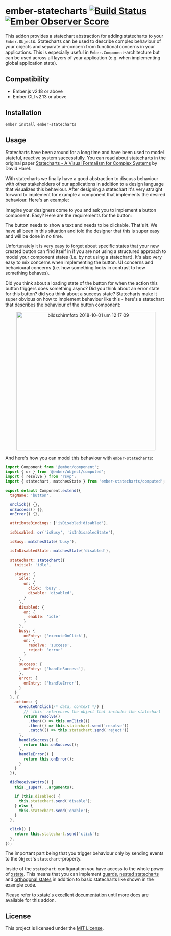 ember-statecharts [![Build Status](https://travis-ci.org/LevelbossMike/ember-statecharts.svg?branch=master)](https://travis-ci.org/LevelbossMike/ember-statecharts) [![Ember Observer Score](https://emberobserver.com/badges/ember-statecharts.svg)](https://emberobserver.com/addons/ember-statecharts)
==============================================================================

This addon provides a statechart abstraction for adding statecharts to your
`Ember.Object`s. Statecharts can be used to describe complex
behaviour of your objects and separate ui-concern from functional concerns in
your applications. This is especially useful in `Ember.Component`-architecture
but can be used across all layers of your application (e.g. when implementing
global application state).


Compatibility
------------------------------------------------------------------------------

* Ember.js v2.18 or above
* Ember CLI v2.13 or above


Installation
------------------------------------------------------------------------------

```
ember install ember-statecharts
```


Usage
------------------------------------------------------------------------------

Statecharts have been around for a long time and have been used to model
stateful, reactive system successfully. You can read about statecharts in the
original paper [Statecharts - A Visual Formalism for Complex
Systems](http://www.inf.ed.ac.uk/teaching/courses/seoc/2005_2006/resources/statecharts.pdf)
by David Harel.

With statecharts we finally have a good abstraction to discuss behaviour with
other stakeholders of our applications in addition to a design language that
visualizes this behaviour. After designing a statechart it's very straight
forward to implement for example a component that implements the desired
behaviour. Here's an example:

Imagine your designers come to you and ask you to implement a button component.
Easy? Here are the requirements for the button:

The button needs to show a text and needs to be clickable. That's it. We have
all been in this situation and told the designer that this is super easy and
will be done in no time.

Unfortunately it is very easy to forget about specific states that your
new created button can find itself in if you are not using a structured
approach to model your component states (i.e. by not using a statechart). It's
also very easy to mix concerns when implementing the button. UI concerns and
behavioural concerns (i.e. how something looks in contrast to how something
behaves).

Did you think about a loading state of the button for when the action this
button triggers does something async? Did you think about an error state for
this button? did you think about a success state? Statecharts make it super
obvious on how to implement behaviour like this - here's a statechart that
describes the behaviour of the button component:

<p align="center">
  <img width="435" alt="bildschirmfoto 2018-10-01 um 12 17 09" src="https://user-images.githubusercontent.com/242299/46283582-0fb27800-c575-11e8-8c8e-c132e9f8f77a.png">
</p>

And here's how you can model this behaviour with `ember-statecharts`:

```js
import Component from '@ember/component';
import { or } from '@ember/object/computed';
import { resolve } from 'rsvp';
import { statechart, matchesState } from 'ember-statecharts/computed';

export default Component.extend({
  tagName: 'button',

  onClick() {},
  onSuccess() {},
  onError() {},

  attributeBindings: ['isDisabled:disabled'],

  isDisabled: or('isBusy', 'isInDisabledState'),

  isBusy: matchesState('busy'),

  isInDisabledState: matchesState('disabled'),

  statechart: statechart({
    initial: 'idle',

    states: {
      idle: {
        on: {
          click: 'busy',
          disable: 'disabled',
        }
      },
      disabled: {
        on: {
          enable: 'idle'
        }
      },
      busy: {
        onEntry: ['executeOnClick'],
        on: {
          resolve: 'success',
          reject: 'error'
        }
      },
      success: {
        onEntry: ['handleSuccess'],
      },
      error: {
        onEntry: ['handleError'],
      }
    }
  }, {
    actions: {
      executeOnClick(/* data, context */) {
        // `this` references the object that includes the statechart
        return resolve()
          .then(() => this.onClick())
          .then(() => this.statechart.send('resolve'))
          .catch(() => this.statechart.send('reject'))
      },
      handleSuccess() {
        return this.onSuccess();
      },
      handleError() {
        return this.onError();
      }
    }
  }),

  didReceiveAttrs() {
    this._super(...arguments);

    if (this.disabled) {
      this.statechart.send('disable');
    } else {
      this.statechart.send('enable');
    }
  },

  click() {
    return this.statechart.send('click');
  },
});
```

The important part being that you trigger behaviour only by sending events to
the `Object`'s `statechart`-property.

Inside of the `statechart`-configuration you have access to the whole power of
[xstate](https://github.com/davidkpiano/xstate). This means that you can
implement [guards](http://davidkpiano.github.io/xstate/docs/#/guides/guards),
[nested statecharts](http://davidkpiano.github.io/xstate/docs/#/guides/hierarchical) and [orthogonal
states](http://davidkpiano.github.io/xstate/docs/#/guides/parallel) in addition
to basic statecharts like shown in the example code.

Please refer to [xstate's excellent documentation](http://davidkpiano.github.io/xstate/docs/#/) until more docs are available for this addon.

License
------------------------------------------------------------------------------

This project is licensed under the [MIT License](LICENSE.md).
